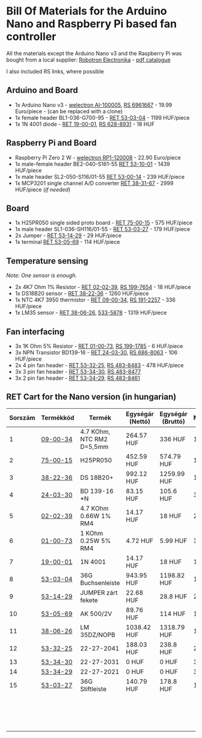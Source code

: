 # Bill Of Materials for the Arduino Nano and Raspberry Pi based fan controller

All the materials except the Arduino Nano v3 and the Raspberry Pi was bought from a local supplier: [Robotron Electronika](https://www.ret.hu/) - [pdf catalogue](https://www.ret.hu/FlippingBook/files/assets/downloads/files/RETKAT2012.pdf)

I also included RS links, where possible

## Arduino and Board


* 1x Arduino Nano v3 - [welectron AI-100005](https://www.welectron.com/Arduino-Nano_1), [RS 6961667](https://uk.rs-online.com/web/p/products/6961667/) - 19.99 Euro/piece - (can be replaced with a clone)
* 1x female header BL1-036-G700-95 - [RET 53-03-04](https://www.ret.hu/shop/product/e-tec/36g-buchsenleiste_53-03-04) - 1199 HUF/piece
* 1x 1N 4001 diode - [RET 19-00-01](https://www.ret.hu/shop/product/diotec/1n-4001_19-00-01), [RS 628-8931](https://uk.rs-online.com/web/p/schottky-diodes-rectifiers/6288931) - 18 HUF

## Raspberry Pi and Board

* Raspberry Pi Zero 2 W - [welectron RP1-120008](https://www.welectron.com/Raspberry-Pi-Zero-2-W_1) - 22.90 Euro/piece
* 1x male-female header BE2-040-S161-55 [RET 53-10-01](https://www.ret.hu/shop/product/e-tec/2-x-20g-16mm-buchsenleiste_53-10-01) - 1439 HUF/piece
* 1x male header SL2-050-S116/01-55 [RET 53-00-14](https://www.ret.hu/shop/product/e-tec/2-x-25g-stiftleiste_53-00-14) - 239 HUF/piece
* 1x MCP3201 single channel A/D converter [RET 38-31-67](https://www.ret.hu/shop/product/microchip/mcp-3201-ci-p_38-31-67) - 2999 HUF/piece (_if needed_)

## Board

* 1x H25PR050 single sided proto board - [RET 75-00-15](https://www.ret.hu/shop/product/rademacher/h25pr050_75-00-15) - 575 HUF/piece
* 1x male header SL1-036-SH116/01-55 - [RET 53-03-27](https://www.ret.hu/shop/product/e-tec/36g-stiftleiste_53-03-27) - 179 HUF/piece
* 2x Jumper - [RET 53-14-29](https://www.ret.hu/shop/product/taiwan-king-pin-terminal/jumper-zart-fekete_53-14-29) - 29 HUF/piece
* 1x terminal [RET 53-05-69](https://www.ret.hu/shop/product/ptr-messtechnik/ak-500-2v_53-05-69) - 114 HUF/piece

## Temperature sensing

*Note: One sensor is enough.*

* 2x 4K7 Ohm 1% Resistor - [RET 02-02-39](https://www.ret.hu/shop/product/yageo/4-7-kohm-0-66w-1-rm4_02-02-39), [RS 199-7654](https://uk.rs-online.com/web/p/through-hole-resistors/1997654) - 18 HUF/piece
* 1x DS18B20 sensor - [RET 38-22-36](https://www.ret.hu/shop/product/dallas/ds-18b20_38-22-36) - 1260 HUF/piece
* 1x NTC 4K7 3950 thermistor - [RET 09-00-34](https://www.ret.hu/shop/product/tdk-epcos/4-7-kohm-ntc-rm2-d-5-5mm_09-00-34), [RS 191-2257](https://uk.rs-online.com/web/p/thermistor-ics/1912257) - 336 HUF/piece
* 1x LM35 sensor - [RET 38-06-26](https://www.ret.hu/shop/product/national-semiconductor/lm-35dz-nopb_38-06-26), [533-5878](https://uk.rs-online.com/web/p/temperature-humidity-sensor-ics/5335878) - 1319 HUF/piece

## Fan interfacing

* 3x 1K Ohm 5% Resistor - [RET 01-00-73](https://www.ret.hu/shop/product/yageo/1-kohm-0-25w-5-rm4_01-00-73), [RS 199-1785](https://uk.rs-online.com/web/p/through-hole-resistors/1991785P) - 6 HUF/piece
* 3x NPN Transistor BD139-16 - [RET 24-03-30](https://www.ret.hu/shop/product/continental-devices/bd-139-16-n_24-03-30), [RS 686-8063](https://uk.rs-online.com/web/p/bipolar-transistors/6868063) - 106 HUF/piece
* 2x 4 pin fan header - [RET 53-32-25](https://www.ret.hu/shop/product/molex/22-27-2041_53-32-25), [RS 483-8483](https://uk.rs-online.com/web/p/products/4838483/)  - 478 HUF/piece
* 3x 3 pin fan header - [RET 53-34-30](https://www.ret.hu/shop/product/molex/22-27-2031_53-34-30), [RS 483-8477](https://uk.rs-online.com/web/p/products/4838477/)
* 3x 2 pin fan header - [RET 53-34-29](https://www.ret.hu/shop/product/molex/22-27-2021_53-34-29), [RS 483-8461](https://uk.rs-online.com/web/p/products/4838461/)

## RET Cart for the Nano version (in hungarian)

| Sorszám | Termékkód                                                                                         | Termék                    | Egységár (Nettó) | Egységár (Bruttó) | Mennyiség | Összesen (Nettó) | Összesen (Bruttó) |
| ------- | ------------------------------------------------------------------------------------------------- | ------------------------- | ---------------- | ----------------- | --------- | ---------------- | ----------------- |
| 1       | [09-00-34](https://www.ret.hu/shop/product/tdk-epcos/4-7-kohm-ntc-rm2-d-5-5mm_09-00-34)           | 4.7 KOhm, NTC RM2 D=5,5mm | 264.57 HUF       | 336 HUF           | 1         | 264.57 HUF       | 336 HUF           |
| 2       | [75-00-15](https://www.ret.hu/shop/product/rademacher/h25pr050_75-00-15)                          | H25PR050                  | 452.59 HUF       | 574.79 HUF        | 1         | 452.59 HUF       | 574.79 HUF        |
| 3       | [38-22-36](https://www.ret.hu/shop/product/dallas/ds-18b20_38-22-36)                              | DS 18B20+                 | 992.12 HUF       | 1259.99 HUF       | 1         | 992.12 HUF       | 1259.99 HUF       |
| 4       | [24-03-30](https://www.ret.hu/shop/product/continental-devices/bd-139-16-n_24-03-30)              | BD 139-16 \*N             | 83.15 HUF        | 105.6 HUF         | 3         | 249.45 HUF       | 316.8 HUF         |
| 5       | [02-02-39](https://www.ret.hu/shop/product/yageo/4-7-kohm-0-66w-1-rm4_02-02-39)                   | 4.7 KOhm 0.66W 1% RM4     | 14.17 HUF        | 18 HUF            | 2         | 28.34 HUF        | 35.99 HUF         |
| 6       | [01-00-73](https://www.ret.hu/shop/product/yageo/1-kohm-0-25w-5-rm4_01-00-73)                     | 1 KOhm 0.25W 5% RM4       | 4.72 HUF         | 5.99 HUF          | 3         | 14.16 HUF        | 17.98 HUF         |
| 7       | [19-00-01](https://www.ret.hu/shop/product/diotec/1n-4001_19-00-01)                               | 1N 4001                   | 14.17 HUF        | 18 HUF            | 1         | 14.17 HUF        | 18 HUF            |
| 8       | [53-03-04]((https://www.ret.hu/shop/product/e-tec/36g-buchsenleiste_53-03-04))                    | 36G Buchsenleiste         | 943.95 HUF       | 1198.82 HUF       | 1         | 943.95 HUF       | 1198.82 HUF       |
| 9       | [53-14-29](https://www.ret.hu/shop/product/taiwan-king-pin-terminal/jumper-zart-fekete_53-14-29)  | JUMPER zárt fekete        | 22.68 HUF        | 28.8 HUF          | 2         | 45.36 HUF        | 57.61 HUF         |
| 10      | [53-05-69](https://www.ret.hu/shop/product/ptr-messtechnik/ak-500-2v_53-05-69)                    | AK 500/2V                 | 89.76 HUF        | 114 HUF           | 1         | 89.76 HUF        | 114 HUF           |
| 11      | [38-06-26](https://www.ret.hu/shop/product/national-semiconductor/lm-35dz-nopb_38-06-26)          | LM 35DZ/NOPB              | 1038.42 HUF      | 1318.79 HUF       | 1         | 1038.42 HUF      | 1318.79 HUF       |
| 12      | [53-32-25](https://www.ret.hu/shop/product/molex/22-27-2041_53-32-25)                             | 22-27-2041                | 188.03 HUF       | 238.8 HUF         | 2         | 376.06 HUF       | 477.6 HUF         |
| 13      | [53-34-30](https://www.ret.hu/shop/product/molex/22-27-2031_53-34-30)                             | 22-27-2031                | 0 HUF            | 0 HUF             | 3         | 0 HUF            | 0 HUF             |
| 14      | [53-34-29]((https://www.ret.hu/shop/product/molex/22-27-2021_53-34-29))                           | 22-27-2021                | 0 HUF            | 0 HUF             | 3         | 0 HUF            | 0 HUF             |
| 15      | [53-03-27](https://www.ret.hu/shop/product/e-tec/36g-stiftleiste_53-03-27)                        | 36G Stiftleiste           | 140.79 HUF       | 178.8 HUF         | 1         | 140.79 HUF       | 178.8 HUF         |
|         |                                                                                                   |                           |                  |                   |           |                  |                   |
|         |                                                                                                   |                           |                  |                   |           | Nettó összesen   | Bruttó összesen   |
|         |                                                                                                   |                           |                  |                   |           | 4650 HUF         | 5905 HUF          |
